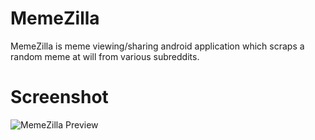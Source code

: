 # MemeZilla
MemeZilla is meme viewing/sharing android application which scraps a random meme at will from various subreddits.  

# Screenshot  
![MemeZilla Preview](https://user-images.githubusercontent.com/85299521/175920517-a6681ee7-601e-4208-a9ad-214e1237a479.png)
